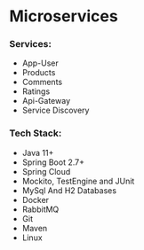 # Microservices
### **Services**:
- App-User
- Products
- Comments
- Ratings
- Api-Gateway
- Service Discovery

### **Tech Stack**:
- Java 11+
- Spring Boot 2.7+
- Spring Cloud
- Mockito, TestEngine and JUnit
- MySql And H2 Databases
- Docker 
- RabbitMQ
- Git
- Maven
- Linux
